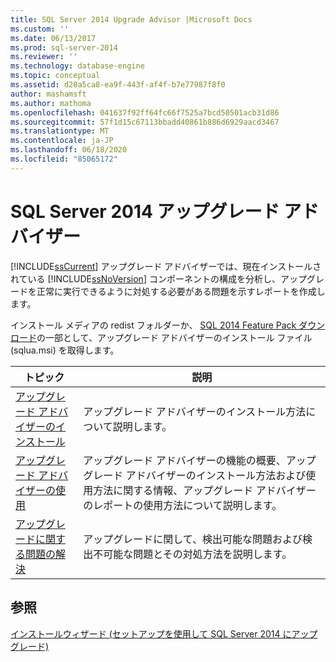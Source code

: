 ```yaml
---
title: SQL Server 2014 Upgrade Advisor |Microsoft Docs
ms.custom: ''
ms.date: 06/13/2017
ms.prod: sql-server-2014
ms.reviewer: ''
ms.technology: database-engine
ms.topic: conceptual
ms.assetid: d28a5ca8-ea9f-443f-af4f-b7e77987f8f0
author: mashamsft
ms.author: mathoma
ms.openlocfilehash: 041637f92ff64fc66f7525a7bcd50501acb31d86
ms.sourcegitcommit: 57f1d15c67113bbadd40861b886d6929aacd3467
ms.translationtype: MT
ms.contentlocale: ja-JP
ms.lasthandoff: 06/18/2020
ms.locfileid: "85065172"
---
```

# <a name="sql-server-2014-upgrade-advisor"></a>SQL Server 2014 アップグレード アドバイザー
  [!INCLUDE[ssCurrent](../../includes/sscurrent-md.md)] アップグレード アドバイザーでは、現在インストールされている [!INCLUDE[ssNoVersion](../../includes/ssnoversion-md.md)] コンポーネントの構成を分析し、アップグレードを正常に実行できるように対処する必要がある問題を示すレポートを作成します。  
  
 インストール メディアの redist フォルダーか、 [SQL 2014 Feature Pack ダウンロード](https://www.microsoft.com/download/details.aspx?id=42295)の一部として、アップグレード アドバイザーのインストール ファイル (sqlua.msi) を取得します。  
  
|トピック|説明|  
|-----------|-----------------|  
|[アップグレード アドバイザーのインストール](../../../2014/sql-server/install/installing-upgrade-advisor.md)|アップグレード アドバイザーのインストール方法について説明します。|  
|[アップグレード アドバイザーの使用](../../../2014/sql-server/install/working-with-upgrade-advisor.md)|アップグレード アドバイザーの機能の概要、アップグレード アドバイザーのインストール方法および使用方法に関する情報、アップグレード アドバイザーのレポートの使用方法について説明します。|  
|[アップグレードに関する問題の解決](../../../2014/sql-server/install/resolving-upgrade-issues.md)|アップグレードに関して、検出可能な問題および検出不可能な問題とその対処方法を説明します。|  
  
## <a name="see-also"></a>参照  
 [インストールウィザード &#40;セットアップを使用して SQL Server 2014 にアップグレード&#41;](../../database-engine/install-windows/upgrade-sql-server-using-the-installation-wizard-setup.md)  
  
  
